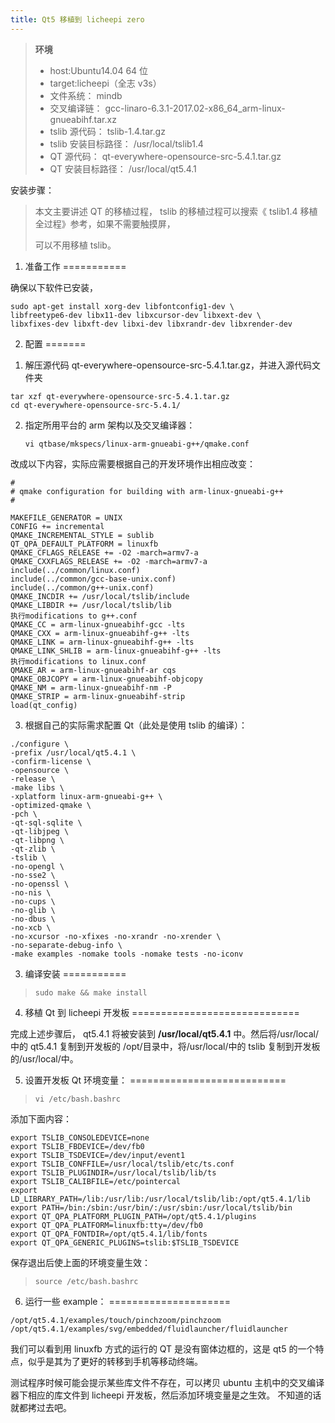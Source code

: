 ```yaml
---
title: Qt5 移植到 licheepi zero
---
```


> **环境**
>
> -   host:Ubuntu14.04 64 位
> -   target:licheepi（全志 v3s）
> -   文件系统： mindb
> -   交叉编译链：
>     gcc-linaro-6.3.1-2017.02-x86\_64\_arm-linux-gnueabihf.tar.xz
> -   tslib 源代码： tslib-1.4.tar.gz
> -   tslib 安装目标路径： /usr/local/tslib1.4
> -   QT 源代码： qt-everywhere-opensource-src-5.4.1.tar.gz
> -   QT 安装目标路径： /usr/local/qt5.4.1

安装步骤：

> 本文主要讲述 QT 的移植过程， tslib 的移植过程可以搜索《 tslib1.4
> 移植全过程》参考，如果不需要触摸屏，
>
> 可以不用移植 tslib。

1. 准备工作
===========

确保以下软件已安装，

~~~~ {.sourceCode .bash}
sudo apt-get install xorg-dev libfontconfig1-dev \
libfreetype6-dev libx11-dev libxcursor-dev libxext-dev \
libxfixes-dev libxft-dev libxi-dev libxrandr-dev libxrender-dev
~~~~

2. 配置
=======

1)  解压源代码
    qt-everywhere-opensource-src-5.4.1.tar.gz，并进入源代码文件夹

~~~~ {.sourceCode .bash}
tar xzf qt-everywhere-opensource-src-5.4.1.tar.gz
cd qt-everywhere-opensource-src-5.4.1/
~~~~

2)  指定所用平台的 arm 架构以及交叉编译器：

    `vi qtbase/mkspecs/linux-arm-gnueabi-g++/qmake.conf`

改成以下内容，实际应需要根据自己的开发环境作出相应改变：

~~~~ {.sourceCode .python}
#
# qmake configuration for building with arm-linux-gnueabi-g++
#

MAKEFILE_GENERATOR = UNIX
CONFIG += incremental
QMAKE_INCREMENTAL_STYLE = sublib
QT_QPA_DEFAULT_PLATFORM = linuxfb
QMAKE_CFLAGS_RELEASE += -O2 -march=armv7-a
QMAKE_CXXFLAGS_RELEASE += -O2 -march=armv7-a
include(../common/linux.conf)
include(../common/gcc-base-unix.conf)
include(../common/g++-unix.conf)
QMAKE_INCDIR += /usr/local/tslib/include
QMAKE_LIBDIR += /usr/local/tslib/lib
执行modifications to g++.conf
QMAKE_CC = arm-linux-gnueabihf-gcc -lts
QMAKE_CXX = arm-linux-gnueabihf-g++ -lts
QMAKE_LINK = arm-linux-gnueabihf-g++ -lts
QMAKE_LINK_SHLIB = arm-linux-gnueabihf-g++ -lts
执行modifications to linux.conf
QMAKE_AR = arm-linux-gnueabihf-ar cqs
QMAKE_OBJCOPY = arm-linux-gnueabihf-objcopy
QMAKE_NM = arm-linux-gnueabihf-nm -P
QMAKE_STRIP = arm-linux-gnueabihf-strip
load(qt_config)
~~~~

3)  根据自己的实际需求配置 Qt（此处是使用 tslib 的编译）：

~~~~ {.sourceCode .python}
./configure \
-prefix /usr/local/qt5.4.1 \
-confirm-license \
-opensource \
-release \
-make libs \
-xplatform linux-arm-gnueabi-g++ \
-optimized-qmake \
-pch \
-qt-sql-sqlite \
-qt-libjpeg \
-qt-libpng \
-qt-zlib \
-tslib \
-no-opengl \
-no-sse2 \
-no-openssl \
-no-nis \
-no-cups \
-no-glib \
-no-dbus \
-no-xcb \
-no-xcursor -no-xfixes -no-xrandr -no-xrender \
-no-separate-debug-info \
-make examples -nomake tools -nomake tests -no-iconv
~~~~

3. 编译安装
===========

> `sudo make && make install`

4. 移植 Qt 到 licheepi 开发板
=============================

完成上述步骤后， qt5.4.1 将被安装到 **/usr/local/qt5.4.1**
中。然后将/usr/local/中的 qt5.4.1 复制到开发板的
/opt/目录中，将/usr/local/中的 tslib 复制到开发板的/usr/local/中。

5. 设置开发板 Qt 环境变量：
===========================

> `vi /etc/bash.bashrc`

添加下面内容：

~~~~ {.sourceCode .bash}
export TSLIB_CONSOLEDEVICE=none
export TSLIB_FBDEVICE=/dev/fb0
export TSLIB_TSDEVICE=/dev/input/event1
export TSLIB_CONFFILE=/usr/local/tslib/etc/ts.conf
export TSLIB_PLUGINDIR=/usr/local/tslib/lib/ts
export TSLIB_CALIBFILE=/etc/pointercal
export LD_LIBRARY_PATH=/lib:/usr/lib:/usr/local/tslib/lib:/opt/qt5.4.1/lib
export PATH=/bin:/sbin:/usr/bin/:/usr/sbin:/usr/local/tslib/bin
export QT_QPA_PLATFORM_PLUGIN_PATH=/opt/qt5.4.1/plugins
export QT_QPA_PLATFORM=linuxfb:tty=/dev/fb0
export QT_QPA_FONTDIR=/opt/qt5.4.1/lib/fonts
export QT_QPA_GENERIC_PLUGINS=tslib:$TSLIB_TSDEVICE
~~~~

保存退出后使上面的环境变量生效：

> `source /etc/bash.bashrc`

6. 运行一些 example：
=====================

~~~~ {.sourceCode .bash}
/opt/qt5.4.1/examples/touch/pinchzoom/pinchzoom
/opt/qt5.4.1/examples/svg/embedded/fluidlauncher/fluidlauncher
~~~~

我们可以看到用 linuxfb 方式的运行的 QT 是没有窗体边框的，这是 qt5
的一个特点，似乎是其为了更好的转移到手机等移动终端。

测试程序时候可能会提示某些库文件不存在，可以拷贝 ubuntu
主机中的交叉编译器下相应的库文件到 licheepi
开发板，然后添加环境变量是之生效。 不知道的话就都拷过去吧。
